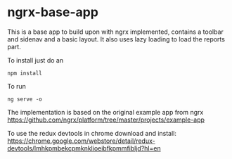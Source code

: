 # ngrx-base-app
This is a base app to build upon with ngrx implemented, contains a toolbar and sidenav and a basic layout. It also uses lazy loading to load the reports part.

To install just do an 

    npm install
    
To run

    ng serve -o

The implementation is based on the original example app from ngrx https://github.com/ngrx/platform/tree/master/projects/example-app

To use the redux devtools in chrome download and install: https://chrome.google.com/webstore/detail/redux-devtools/lmhkpmbekcpmknklioeibfkpmmfibljd?hl=en
